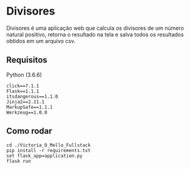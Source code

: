 # Divisores
Divisores é uma aplicação web que calcula os divisores de um número natural positivo, retorna o resultado na tela e salva todos
os resultados obtidos em um arquivo csv.


## Requisitos
Python (3.6.6)
```
click==7.1.1
Flask==1.1.1
itsdangerous==1.1.0
Jinja2==2.11.1
MarkupSafe==1.1.1
Werkzeug==1.0.0
```


## Como rodar
```git clone https://github.com/vicomello/Victoria_O_Mello_Fullstack.git
cd ./Victoria_O_Mello_Fullstack
pip install -r requirements.txt
set flask_app=application.py
flask run
```
